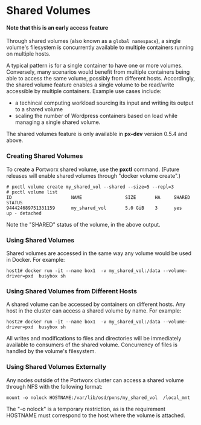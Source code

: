 # Shared Volumes
#### Note that this is an early access feature

Through shared volumes (also known as a `global namespace`), a single volume's filesystem is concurrently available to multiple containers running on multiple hosts. 

A typical pattern is for a single container to have one or more volumes. Conversely, many scenarios would benefit from multiple containers being able to access the same volume, possibly from different hosts. Accordingly, the shared volume feature enables a single volume to be read/write accessible by multiple containers. Example use cases include:

+ a techincal computing workload sourcing its input and writing its output to a shared volume
+ scaling the number of Wordpress containers based on load while managing a single shared volume.

The shared volumes feature is only available in **px-dev** version 0.5.4 and above.  

### Creating Shared Volumes
To create a Portworx shared volume, use the **pxctl** command.  (Future releases will enable shared volumes through "docker volume create".)

```
# pxctl volume create my_shared_vol --shared --size=5 --repl=3
# pxctl volume list
ID			            NAME		        SIZE	   HA	  SHARED	STATUS
944424689751331159	    my_shared_vol	    5.0 GiB	   3	  yes	    up - detached
```

Note the "SHARED" status of the volume, in the above output.

### Using Shared Volumes
Shared volumes are accessed in the same way any  volume would be used in Docker.  For example:

```
host1# docker run -it --name box1  -v my_shared_vol:/data --volume-driver=pxd  busybox sh
```

### Using Shared Volumes from Different Hosts
A shared volume can be accessed by containers on different hosts. Any host in the cluster can access a shared volume by name.
For example:

```
host2# docker run -it --name box1  -v my_shared_vol:/data --volume-driver=pxd  busybox sh
```

All writes and modifications to files and directories will be immediately available to consumers of the shared volume. Concurrency of files is handled by the volume's filesystem. 

### Using Shared Volumes Externally
Any nodes outside of the Portworx cluster can access a shared volume through NFS with the following format:
```
mount -o nolock HOSTNAME:/var/lib/osd/pxns/my_shared_vol  /local_mnt
```

The "-o nolock" is a temporary restriction, as is the requirement HOSTNAME must correspond to the host where the volume is attached.
